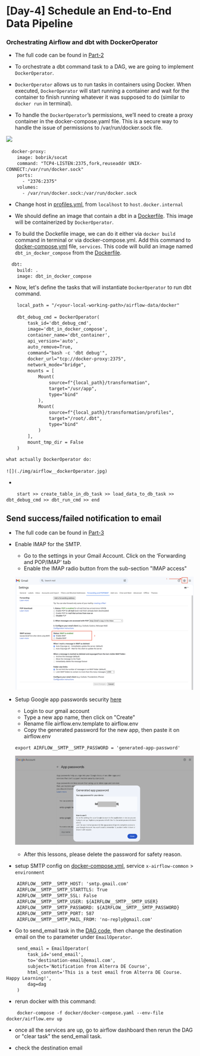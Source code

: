 
# [Day-4] Schedule an End-to-End Data Pipeline


### Orchestrating Airflow and dbt with DockerOperator

- The full code can be found in [Part-2](./docker/dags/integrate_all_part2.py)

- To orchestrate a dbt command task to a DAG, we are going to implement `DockerOperator`. 

- `DockerOperator` allows us to run tasks in containers using Docker. When executed, `DockerOperator` will start running a container and wait for the container to finish running whatever it was supposed to do (similar to `docker run` in terminal).


- To handle the `DockerOperator`’s permissions, we’ll need to create a proxy container in the docker-compose.yaml file. This is a secure way to handle the issue of permissions to /var/run/docker.sock file.

![](./img/airflow__docker_proxy_.jpg)

```
  docker-proxy:
    image: bobrik/socat
    command: "TCP4-LISTEN:2375,fork,reuseaddr UNIX-CONNECT:/var/run/docker.sock"
    ports:
      - "2376:2375"
    volumes:
      - /var/run/docker.sock:/var/run/docker.sock
```

- Change host in [profiles.yml](./docker/transformation/profiles/profiles.yml), from `localhost` to `host.docker.internal`

- We should define an image that contain a dbt in a [Dockerfile](./docker/Dockerfile). This image will be containerized by `DockerOperator`.

- To build the Dockefile image, we can do it either via `docker build` command in terminal or via docker-compose.yml. Add this command to [docker-compose.yml](./docker/docker-compose.yaml) file, `services`. This code will build an image named `dbt_in_docker_compose` from the [Dockerfile](./docker/Dockerfile).

```
  dbt:
    build: .
    image: dbt_in_docker_compose
```

- Now, let's define the tasks that will instantiate `DockerOperator` to run dbt command.

```
    local_path = "/<your-local-working-path>/airflow-data/docker"
    
    dbt_debug_cmd = DockerOperator(
        task_id='dbt_debug_cmd',
        image='dbt_in_docker_compose',
        container_name='dbt_container',
        api_version='auto',
        auto_remove=True,
        command="bash -c 'dbt debug'",
        docker_url="tcp://docker-proxy:2375",
        network_mode="bridge",
        mounts = [
            Mount(
                source=f"{local_path}/transformation", 
                target="/usr/app", 
                type="bind"
            ),
            Mount(
                source=f"{local_path}/transformation/profiles",
                target="/root/.dbt",
                type="bind"
            )
        ],
        mount_tmp_dir = False
    )

```

    what actually DockerOperator do:

    ![](./img/airflow__dockerOperator.jpg)

- 
```
    start >> create_table_in_db_task >> load_data_to_db_task >> dbt_debug_cmd >> dbt_run_cmd >> end 

```

## Send success/failed notification to email
- The full code can be found in [Part-3](./docker/dags/integrate_all_part3.py)

- Enable IMAP for the SMTP. 
    - Go to the settings in your Gmail Account. Click on the ‘Forwarding and POP/IMAP‘ tab 
    - Enable the IMAP radio button from the sub-section "IMAP access"

    ![](./img/airbyte__enable_imap.png)

- Setup Google app passwords security [here](https://security.google.com/settings/security/apppasswords)
    - Login to our gmail account
    - Type a new app name, then click on "Create"
    - Rename file airflow.env.template to airflow.env
    - Copy the generated password for the new app, then paste it on airflow.env 
    ```
    export AIRFLOW__SMTP__SMTP_PASSWORD = 'generated-app-password'
    ```
    
    ![](./img/airflow__app_password_generated.png)
    
    - After this lessons, please delete the password for safety reason.

- setup SMTP config on [docker-compose.yml](./docker/docker-compose.yaml), service `x-airflow-common` > `environment`

```
    AIRFLOW__SMTP__SMTP_HOST: 'smtp.gmail.com'
    AIRFLOW__SMTP__SMTP_STARTTLS: True
    AIRFLOW__SMTP__SMTP_SSL: False
    AIRFLOW__SMTP__SMTP_USER: ${AIRFLOW__SMTP__SMTP_USER}
    AIRFLOW__SMTP__SMTP_PASSWORD: ${AIRFLOW__SMTP__SMTP_PASSWORD}
    AIRFLOW__SMTP__SMTP_PORT: 587
    AIRFLOW__SMTP__SMTP_MAIL_FROM: 'no-reply@gmail.com'

```

- Go to send_email task in the [DAG code](./docker/dags/integrate_all.py), then change the destination email on the `to` parameter under `EmailOperator`.

```
    send_email = EmailOperator(
        task_id='send_email',
        to='destination-email@email.com',
        subject='Notification from Alterra DE Course',
        html_content='This is a test email from Alterra DE Course. Happy Learning!',
        dag=dag
    )
```

- rerun docker with this command: 

```
    docker-compose -f docker/docker-compose.yaml --env-file docker/airflow.env up

```

- once all the services are up, go to airflow dashboard then rerun the DAG or "clear task" the send_email task.


- check the destination email
